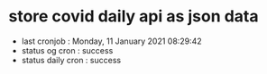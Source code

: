 # store covid daily api as json data

- last cronjob : Monday, 11 January 2021 08:29:42
- status og cron : success
- status daily cron : success
      
      